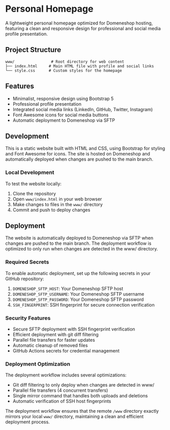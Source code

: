 # Personal Homepage

A lightweight personal homepage optimized for Domeneshop hosting, featuring a clean and responsive design for professional and social media profile presentation.

## Project Structure

```
www/                # Root directory for web content
├── index.html     # Main HTML file with profile and social links
└── style.css      # Custom styles for the homepage
```

## Features

- Minimalist, responsive design using Bootstrap 5
- Professional profile presentation
- Integrated social media links (LinkedIn, GitHub, Twitter, Instagram)
- Font Awesome icons for social media buttons
- Automatic deployment to Domeneshop via SFTP

## Development

This is a static website built with HTML and CSS, using Bootstrap for styling and Font Awesome for icons. The site is hosted on Domeneshop and automatically deployed when changes are pushed to the main branch.

### Local Development

To test the website locally:
1. Clone the repository
2. Open `www/index.html` in your web browser
3. Make changes to files in the `www/` directory
4. Commit and push to deploy changes

## Deployment

The website is automatically deployed to Domeneshop via SFTP when changes are pushed to the main branch. The deployment workflow is optimized to only run when changes are detected in the www/ directory.

### Required Secrets

To enable automatic deployment, set up the following secrets in your GitHub repository:

1. `DOMENESHOP_SFTP_HOST`: Your Domeneshop SFTP host
2. `DOMENESHOP_SFTP_USERNAME`: Your Domeneshop SFTP username
3. `DOMENESHOP_SFTP_PASSWORD`: Your Domeneshop SFTP password
4. `SSH_FINGERPRINT`: SSH fingerprint for secure connection verification

### Security Features

- Secure SFTP deployment with SSH fingerprint verification
- Efficient deployment with git diff filtering
- Parallel file transfers for faster updates
- Automatic cleanup of removed files
- GitHub Actions secrets for credential management

### Deployment Optimization

The deployment workflow includes several optimizations:
- Git diff filtering to only deploy when changes are detected in www/
- Parallel file transfers (4 concurrent transfers)
- Single mirror command that handles both uploads and deletions
- Automatic verification of SSH host fingerprints

The deployment workflow ensures that the remote `/www` directory exactly mirrors your local `www/` directory, maintaining a clean and efficient deployment process.